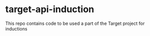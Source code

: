 # target-api-induction
This repo contains code to be used a part of the Target project for inductions
